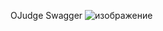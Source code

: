 OJudge
Swagger
![изображение](https://github.com/user-attachments/assets/a5c21fd5-7255-406e-b53a-b50ba90bf501)
